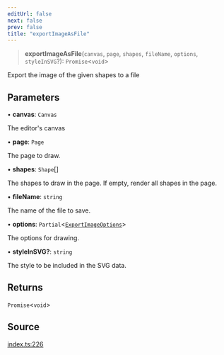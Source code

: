 ```yaml
---
editUrl: false
next: false
prev: false
title: "exportImageAsFile"
---
```


> **exportImageAsFile**(`canvas`, `page`, `shapes`, `fileName`, `options`, `styleInSVG`?): `Promise`\<`void`\>

Export the image of the given shapes to a file

## Parameters

• **canvas**: `Canvas`

The editor's canvas

• **page**: `Page`

The page to draw.

• **shapes**: `Shape`[]

The shapes to draw in the page. If empty, render all shapes in the page.

• **fileName**: `string`

The name of the file to save.

• **options**: `Partial`\<[`ExportImageOptions`](/api-export/type-aliases/exportimageoptions/)\>

The options for drawing.

• **styleInSVG?**: `string`

The style to be included in the SVG data.

## Returns

`Promise`\<`void`\>

## Source

[index.ts:226](https://github.com/dgmjs/dgmjs/blob/main/packages/export/src/index.ts#L226)
